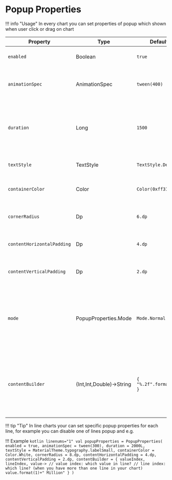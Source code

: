 # Popup Properties

!!! info "Usage"
    In every chart you can set properties of popup which shown when user click or drag on chart

| Property                          | Type                     | Default                 | Description                                                                                          |
|-----------------------------------|--------------------------|-------------------------|------------------------------------------------------------------------------------------------------|
| `enabled`                         | Boolean                  | `true`                  | specifies popup visibility                                                                           |
| `animationSpec`                   | AnimationSpec<Float>     | `tween(400)`            | specifies popup visibility animation spec                                                            |
| `duration`                        | Long                     | `1500`                  | in column/row charts, specifies how long the popup will be visible                                   |
| `textStyle`                       | TextStyle                | `TextStyle.Default`     | specifies popup text style                                                                           |
| `containerColor`                  | Color                    | `Color(0xff313131)`     | specifies popup background color                                                                     |
| `cornerRadius`                    | Dp                       | `6.dp`                  | specifies popup corner radius                                                                        |
| `contentHorizontalPadding`        | Dp                       | `4.dp`                  | specifies popup horizontal padding                                                                   |
| `contentVerticalPadding`          | Dp                       | `2.dp`                  | specifies popup vertical padding                                                                     |
| `mode`                            | PopupProperties.Mode     | `Mode.Normal`           | specifies popup visibility mode ( you can pass PointMode to make popup visible just on points )      |
| `contentBuilder`                  | (Int,Int,Double)->String | `{ "%.2f".format(it) }` | gives value index, line index and value and expect string to be returned ( specifies popup content ) |

!!! tip "Tip"
    In line charts your can set specific popup properties for each line, for example you can disable one
    of lines popup
    and e.g.

!!! Example
    ```kotlin linenums="1"
    val popupProperties = PopupProperties(
        enabled = true,
        animationSpec = tween(300),
        duration = 2000L,
        textStyle = MaterialTheme.typography.labelSmall,
        containerColor = Color.White,
        cornerRadius = 8.dp,
        contentHorizontalPadding = 4.dp,
        contentVerticalPadding = 2.dp,
        contentBuilder = { valueIndex, lineIndex, value->
            // value index: which value in line?
            // line index: which line? (when you have more than one line in your chart)
            value.format(1)+" Million"
        }
    )
    ```
